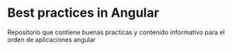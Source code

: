 # Best practices in Angular

Repositorio que contiene buenas practicas y contenido informativo para el orden de aplicaciones angular